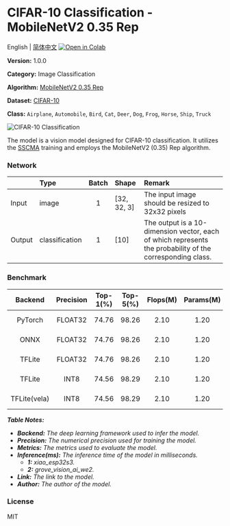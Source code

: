 # CIFAR-10 Classification - MobileNetV2 0.35 Rep

English | [简体中文](../zh_CN/CIFAR-10_Classification_MobileNetV2_0.35_Rep_32.md) [![Open in Colab](https://colab.research.google.com/assets/colab-badge.svg)](https://colab.research.google.com/github/seeed-studio/sscma-model-zoo/blob/main/notebooks/en/CIFAR-10_Classification_MobileNetV2_0.35_Rep_32.ipynb)

**Version:** 1.0.0

**Category:** Image Classification

**Algorithm:** [MobileNetV2 0.35 Rep](configs/classification/mobnetv2_0.35_rep_1bx16_300e_cifar10.py)

**Dataset:** [CIFAR-10](https://www.cs.toronto.edu/~kriz/cifar.html)

**Class:** `Airplane`, `Automobile`, `Bird`, `Cat`, `Deer`, `Dog`, `Frog`, `Horse`, `Ship`, `Truck`

![CIFAR-10 Classification](https://files.seeedstudio.com/sscma/static/cifar10_cls_0_35.png)

The model is a vision model designed for CIFAR-10 classification. It utilizes the [SSCMA](https://github.com/Seeed-Studio/SSCMA) training and employs the MobileNetV2 (0.35) Rep algorithm.

### Network 

|        | Type           |  Batch  | Shape       | Remark                                                                                                    |
|:-------|:---------------|:-------:|:------------|:----------------------------------------------------------------------------------------------------------|
| Input  | image          |    1    | [32, 32, 3] | The input image should be resized to 32x32 pixels                                                         |
| Output | classification |    1    | [10]        | The output is a 10-dimension vector, each of which represents the probability of the corresponding class. |
### Benchmark

|   Backend    |  Precision  |  Top-1(%)  |  Top-5(%)  |  Flops(M)  |  Params(M)  |   Inference(ms)   |                                                                               Download                                                                               |    Author    |
|:------------:|:-----------:|:----------:|:----------:|:----------:|:-----------:|:-----------------:|:--------------------------------------------------------------------------------------------------------------------------------------------------------------------:|:------------:|
|   PyTorch    |   FLOAT32   |   74.76    |   98.26    |    2.10    |    1.20     |         -         |   [Link](https://files.seeedstudio.com/sscma/model_zoo/classification/cifar10/mobilenetv2_0.35_cifar10_float32_sha1_229a650d3d6352349bbe09f27120b0ffaea03154.pth)    | Seeed Studio |
|     ONNX     |   FLOAT32   |   74.76    |   98.26    |    2.10    |    1.20     |         -         |   [Link](https://files.seeedstudio.com/sscma/model_zoo/classification/cifar10/mobilenetv2_0.35_cifar10_float32_sha1_5de550613080ddb9e9c48917abae402b72fb1f7c.onnx)   | Seeed Studio |
|    TFLite    |   FLOAT32   |   74.76    |   98.26    |    2.10    |    1.20     |         -         |  [Link](https://files.seeedstudio.com/sscma/model_zoo/classification/cifar10/mobilenetv2_0.35_cifar10_float32_sha1_8573efa98eb573ce709d0eeef97cac84a4a54442.tflite)  | Seeed Studio |
|    TFLite    |    INT8     |   74.56    |   98.29    |    2.10    |    1.20     | 13<sup>(1)</sup>  |   [Link](https://files.seeedstudio.com/sscma/model_zoo/classification/cifar10/mobilenetv2_0.35_cifar10_int8_sha1_84561285cfef22718d41b93f81853143746293d8.tflite)    | Seeed Studio |
| TFLite(vela) |    INT8     |   74.56    |   98.29    |    2.10    |    1.20     | 2.0<sup>(2)</sup> | [Link](https://files.seeedstudio.com/sscma/model_zoo/classification/cifar10/mobilenetv2_0.35_cifar10_int8_sha1_84561285cfef22718d41b93f81853143746293d8_vela.tflite) | Seeed Studio |

***Table Notes:***

- ***Backend:** The deep learning framework used to infer the model.*
- ***Precision:** The numerical precision used for training the model.*
- ***Metrics:** The metrics used to evaluate the model.*
- ***Inference(ms):** The inference time of the model in milliseconds.*
  - ***1:** xiao_esp32s3.*
  - ***2:** grove_vision_ai_we2.*
- ***Link:** The link to the model.*
- ***Author:** The author of the model.*

### License

MIT

